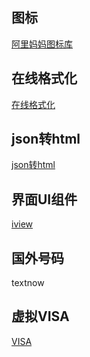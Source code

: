 ## 图标
<a href="http://www.iconfont.cn/">阿里妈妈图标库</a>
## 在线格式化
<a href="http://tool.oschina.net/codeformat" target="_blank">在线格式化</a>
## json转html
<a href="http://json.bloople.net/#_output">json转html</a>
## 界面UI组件
<a href="https://github.com/iview/iview">iview</a>
## 国外号码
<a hreef="https://www.textnow.com/">textnow</a>
## 虚拟VISA
<a href="https://yandex.ru">VISA</a>
